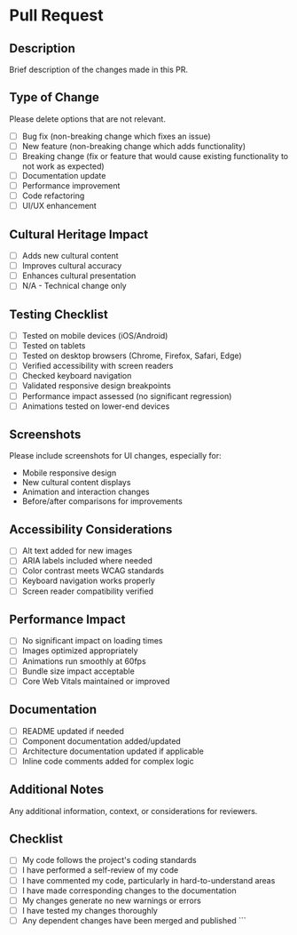 # Pull Request

## Description
Brief description of the changes made in this PR.

## Type of Change
Please delete options that are not relevant.

- [ ] Bug fix (non-breaking change which fixes an issue)
- [ ] New feature (non-breaking change which adds functionality)
- [ ] Breaking change (fix or feature that would cause existing functionality to not work as expected)
- [ ] Documentation update
- [ ] Performance improvement
- [ ] Code refactoring
- [ ] UI/UX enhancement

## Cultural Heritage Impact
- [ ] Adds new cultural content
- [ ] Improves cultural accuracy
- [ ] Enhances cultural presentation
- [ ] N/A - Technical change only

## Testing Checklist
- [ ] Tested on mobile devices (iOS/Android)
- [ ] Tested on tablets
- [ ] Tested on desktop browsers (Chrome, Firefox, Safari, Edge)
- [ ] Verified accessibility with screen readers
- [ ] Checked keyboard navigation
- [ ] Validated responsive design breakpoints
- [ ] Performance impact assessed (no significant regression)
- [ ] Animations tested on lower-end devices

## Screenshots
Please include screenshots for UI changes, especially for:
- Mobile responsive design
- New cultural content displays
- Animation and interaction changes
- Before/after comparisons for improvements

## Accessibility Considerations
- [ ] Alt text added for new images
- [ ] ARIA labels included where needed
- [ ] Color contrast meets WCAG standards
- [ ] Keyboard navigation works properly
- [ ] Screen reader compatibility verified

## Performance Impact
- [ ] No significant impact on loading times
- [ ] Images optimized appropriately
- [ ] Animations run smoothly at 60fps
- [ ] Bundle size impact acceptable
- [ ] Core Web Vitals maintained or improved

## Documentation
- [ ] README updated if needed
- [ ] Component documentation added/updated
- [ ] Architecture documentation updated if applicable
- [ ] Inline code comments added for complex logic

## Additional Notes
Any additional information, context, or considerations for reviewers.

## Checklist
- [ ] My code follows the project's coding standards
- [ ] I have performed a self-review of my code
- [ ] I have commented my code, particularly in hard-to-understand areas
- [ ] I have made corresponding changes to the documentation
- [ ] My changes generate no new warnings or errors
- [ ] I have tested my changes thoroughly
- [ ] Any dependent changes have been merged and published
\`\`\`
